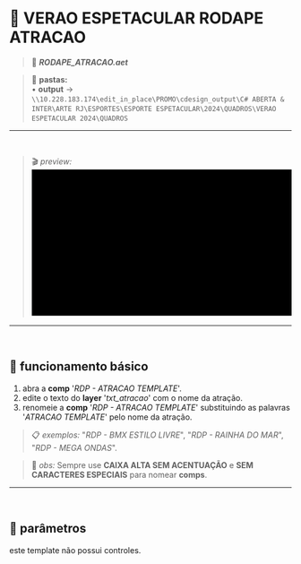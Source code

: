 # 📓 VERAO ESPETACULAR RODAPE ATRACAO

> 📑 ***RODAPE_ATRACAO.aet***

> 📂 **pastas:**\
> • **output** → `\\10.228.183.174\edit_in_place\PROMO\cdesign_output\C# ABERTA & INTER\ARTE RJ\ESPORTES\ESPORTE ESPETACULAR\2024\QUADROS\VERAO ESPETACULAR 2024\QUADROS`
---

<br>

> 🎬 *preview:*\
> ![preview](RODAPE_ATRACAO/preview.gif)

---

<br>

## 📍 funcionamento básico

1. abra a **comp** '*RDP - ATRACAO TEMPLATE*'.
2. edite o texto do **layer** '*txt_atracao*' com o nome da atração.
3. renomeie a **comp** '*RDP - ATRACAO TEMPLATE*' substituindo as palavras '*ATRACAO TEMPLATE*' pelo nome da atração.

> 📋 *exemplos:* "*RDP - BMX ESTILO LIVRE*", "*RDP - RAINHA DO MAR*", "*RDP - MEGA ONDAS*".

> 🚩 *obs:* Sempre use **CAIXA ALTA SEM ACENTUAÇÃO** e **SEM CARACTERES ESPECIAIS** para nomear **comps**.

---

<br>

## 📍 parâmetros

este template não possui controles.
